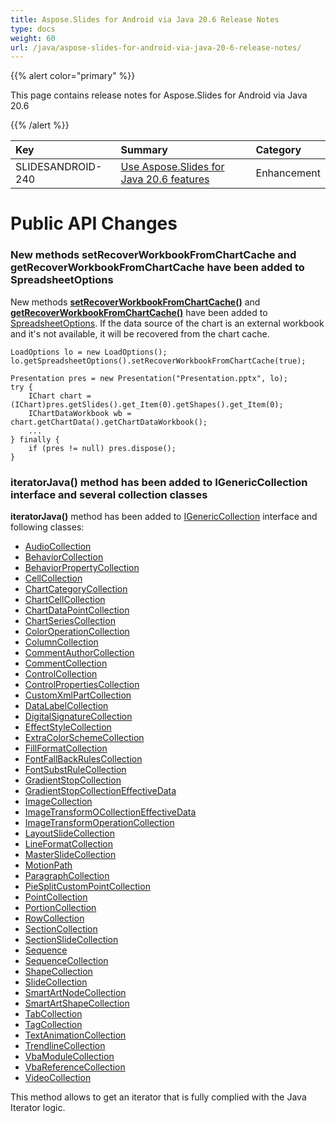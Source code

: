 ```yaml
---
title: Aspose.Slides for Android via Java 20.6 Release Notes
type: docs
weight: 60
url: /java/aspose-slides-for-android-via-java-20-6-release-notes/
---
```


{{% alert color="primary" %}} 

This page contains release notes for Aspose.Slides for Android via Java 20.6

{{% /alert %}} 

|**Key**|**Summary**|**Category**|
| :- | :- | :- |
|SLIDESANDROID-240|[Use Aspose.Slides for Java 20.6 features](/slides/java/aspose-slides-for-java-20-6-release-notes/)|Enhancement|

# **Public API Changes**
### **New methods setRecoverWorkbookFromChartCache and getRecoverWorkbookFromChartCache have been added to SpreadsheetOptions**


New methods [**setRecoverWorkbookFromChartCache()**](https://apireference.aspose.com/slides/androidjava/com.aspose.slides/SpreadsheetOptions#setRecoverWorkbookFromChartCache-boolean-) and [**getRecoverWorkbookFromChartCache()**](https://apireference.aspose.com/slides/androidjava/com.aspose.slides/SpreadsheetOptions#getRecoverWorkbookFromChartCache--) have been added to [SpreadsheetOptions](https://apireference.aspose.com/slides/androidjava/com.aspose.slides/SpreadsheetOptions). If the data source of the chart is an external workbook and it's not available, it will be recovered from the chart cache.

```
LoadOptions lo = new LoadOptions();
lo.getSpreadsheetOptions().setRecoverWorkbookFromChartCache(true);

Presentation pres = new Presentation("Presentation.pptx", lo);
try {
    IChart chart = (IChart)pres.getSlides().get_Item(0).getShapes().get_Item(0);
    IChartDataWorkbook wb = chart.getChartData().getChartDataWorkbook();
    ...
} finally {
    if (pres != null) pres.dispose();
}
```

### **iteratorJava() method has been added to IGenericCollection interface and several collection classes**
**iteratorJava()** method has been added to [IGenericCollection](https://apireference.aspose.com/slides/androidjava/com.aspose.slides/IGenericCollection) interface and following classes:

- [AudioCollection](https://apireference.aspose.com/slides/androidjava/com.aspose.slides/AudioCollection#iteratorJava--)
- [BehaviorCollection](https://apireference.aspose.com/slides/androidjava/com.aspose.slides/BehaviorCollection#iteratorJava--)
- [BehaviorPropertyCollection](https://apireference.aspose.com/slides/androidjava/com.aspose.slides/BehaviorPropertyCollection#iteratorJava--)
- [CellCollection](https://apireference.aspose.com/slides/androidjava/com.aspose.slides/CellCollection#iteratorJava--)
- [ChartCategoryCollection](https://apireference.aspose.com/slides/androidjava/com.aspose.slides/ChartCategoryCollection#iteratorJava--)
- [ChartCellCollection](https://apireference.aspose.com/slides/androidjava/com.aspose.slides/ChartCellCollection#iteratorJava--)
- [ChartDataPointCollection](https://apireference.aspose.com/slides/androidjava/com.aspose.slides/ChartDataPointCollection#iteratorJava--)
- [ChartSeriesCollection](https://apireference.aspose.com/slides/androidjava/com.aspose.slides/ChartSeriesCollection#iteratorJava--)
- [ColorOperationCollection](https://apireference.aspose.com/slides/androidjava/com.aspose.slides/ColorOperationCollection#iteratorJava--)
- [ColumnCollection](https://apireference.aspose.com/slides/androidjava/com.aspose.slides/ColumnCollection#iteratorJava--)
- [CommentAuthorCollection](https://apireference.aspose.com/slides/androidjava/com.aspose.slides/CommentAuthorCollection#iteratorJava--)
- [CommentCollection](https://apireference.aspose.com/slides/androidjava/com.aspose.slides/CommentCollection#iteratorJava--)
- [ControlCollection](https://apireference.aspose.com/slides/androidjava/com.aspose.slides/ControlCollection#iteratorJava--)
- [ControlPropertiesCollection](https://apireference.aspose.com/slides/androidjava/com.aspose.slides/ControlPropertiesCollection#iteratorJava--)
- [CustomXmlPartCollection](https://apireference.aspose.com/slides/androidjava/com.aspose.slides/CustomXmlPartCollection#iteratorJava--)
- [DataLabelCollection](https://apireference.aspose.com/slides/androidjava/com.aspose.slides/DataLabelCollection#iteratorJava--)
- [DigitalSignatureCollection](https://apireference.aspose.com/slides/androidjava/com.aspose.slides/DigitalSignatureCollection#iteratorJava--)
- [EffectStyleCollection](https://apireference.aspose.com/slides/androidjava/com.aspose.slides/EffectStyleCollection#iteratorJava--)
- [ExtraColorSchemeCollection](https://apireference.aspose.com/slides/androidjava/com.aspose.slides/ExtraColorSchemeCollection#iteratorJava--)
- [FillFormatCollection](https://apireference.aspose.com/slides/androidjava/com.aspose.slides/FillFormatCollection#iteratorJava--)
- [FontFallBackRulesCollection](https://apireference.aspose.com/slides/androidjava/com.aspose.slides/FontFallBackRulesCollection#iteratorJava--)
- [FontSubstRuleCollection](https://apireference.aspose.com/slides/androidjava/com.aspose.slides/FontSubstRuleCollection#iteratorJava--)
- [GradientStopCollection](https://apireference.aspose.com/slides/androidjava/com.aspose.slides/GradientStopCollection#iteratorJava--)
- [GradientStopCollectionEffectiveData](https://apireference.aspose.com/slides/androidjava/com.aspose.slides/GradientStopCollectionEffectiveData#iteratorJava--)
- [ImageCollection](https://apireference.aspose.com/slides/androidjava/com.aspose.slides/ImageCollection#iteratorJava--)
- [ImageTransformOCollectionEffectiveData](https://apireference.aspose.com/slides/androidjava/com.aspose.slides/ImageTransformOCollectionEffectiveData#iteratorJava--)
- [ImageTransformOperationCollection](https://apireference.aspose.com/slides/androidjava/com.aspose.slides/ImageTransformOperationCollection#iteratorJava--)
- [LayoutSlideCollection](https://apireference.aspose.com/slides/androidjava/com.aspose.slides/LayoutSlideCollection#iteratorJava--)
- [LineFormatCollection](https://apireference.aspose.com/slides/androidjava/com.aspose.slides/LineFormatCollection#iteratorJava--)
- [MasterSlideCollection](https://apireference.aspose.com/slides/androidjava/com.aspose.slides/MasterSlideCollection#iteratorJava--)
- [MotionPath](https://apireference.aspose.com/slides/androidjava/com.aspose.slides/MotionPath#iteratorJava--)
- [ParagraphCollection](https://apireference.aspose.com/slides/androidjava/com.aspose.slides/ParagraphCollection#iteratorJava--)
- [PieSplitCustomPointCollection](https://apireference.aspose.com/slides/androidjava/com.aspose.slides/PieSplitCustomPointCollection#iteratorJava--)
- [PointCollection](https://apireference.aspose.com/slides/androidjava/com.aspose.slides/PointCollection#iteratorJava--)
- [PortionCollection](https://apireference.aspose.com/slides/androidjava/com.aspose.slides/PortionCollection#iteratorJava--)
- [RowCollection](https://apireference.aspose.com/slides/androidjava/com.aspose.slides/RowCollection#iteratorJava--)
- [SectionCollection](https://apireference.aspose.com/slides/androidjava/com.aspose.slides/SectionCollection#iteratorJava--)
- [SectionSlideCollection](https://apireference.aspose.com/slides/androidjava/com.aspose.slides/SectionSlideCollection#iteratorJava--)
- [Sequence](https://apireference.aspose.com/slides/androidjava/com.aspose.slides/Sequence#iteratorJava--)
- [SequenceCollection](https://apireference.aspose.com/slides/androidjava/com.aspose.slides/SequenceCollection#iteratorJava--)
- [ShapeCollection](https://apireference.aspose.com/slides/androidjava/com.aspose.slides/ShapeCollection#iteratorJava--)
- [SlideCollection](https://apireference.aspose.com/slides/androidjava/com.aspose.slides/SlideCollection#iteratorJava--)
- [SmartArtNodeCollection](https://apireference.aspose.com/slides/androidjava/com.aspose.slides/SmartArtNodeCollection#iteratorJava--)
- [SmartArtShapeCollection](https://apireference.aspose.com/slides/androidjava/com.aspose.slides/SmartArtShapeCollection#iteratorJava--)
- [TabCollection](https://apireference.aspose.com/slides/androidjava/com.aspose.slides/TabCollection#iteratorJava--)
- [TagCollection](https://apireference.aspose.com/slides/androidjava/com.aspose.slides/TagCollection#iteratorJava--)
- [TextAnimationCollection](https://apireference.aspose.com/slides/androidjava/com.aspose.slides/TextAnimationCollection#iteratorJava--)
- [TrendlineCollection](https://apireference.aspose.com/slides/androidjava/com.aspose.slides/TrendlineCollection#iteratorJava--)
- [VbaModuleCollection](https://apireference.aspose.com/slides/androidjava/com.aspose.slides/VbaModuleCollection#iteratorJava--)
- [VbaReferenceCollection](https://apireference.aspose.com/slides/androidjava/com.aspose.slides/VbaReferenceCollection#iteratorJava--)
- [VideoCollection](https://apireference.aspose.com/slides/androidjava/com.aspose.slides/VideoCollection#iteratorJava--)

This method allows to get an iterator that is fully complied with the Java Iterator logic.
